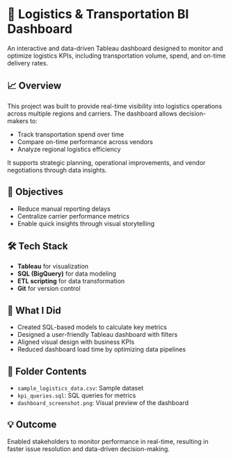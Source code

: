 # 🚚 Logistics & Transportation BI Dashboard

An interactive and data-driven Tableau dashboard designed to monitor and optimize logistics KPIs, including transportation volume, spend, and on-time delivery rates.

## 📈 Overview
This project was built to provide real-time visibility into logistics operations across multiple regions and carriers. The dashboard allows decision-makers to:
- Track transportation spend over time
- Compare on-time performance across vendors
- Analyze regional logistics efficiency

It supports strategic planning, operational improvements, and vendor negotiations through data insights.

## 🎯 Objectives
- Reduce manual reporting delays
- Centralize carrier performance metrics
- Enable quick insights through visual storytelling

## 🛠️ Tech Stack
- **Tableau** for visualization
- **SQL (BigQuery)** for data modeling
- **ETL scripting** for data transformation
- **Git** for version control

## 🧠 What I Did
- Created SQL-based models to calculate key metrics
- Designed a user-friendly Tableau dashboard with filters
- Aligned visual design with business KPIs
- Reduced dashboard load time by optimizing data pipelines

## 📁 Folder Contents
- `sample_logistics_data.csv`: Sample dataset
- `kpi_queries.sql`: SQL queries for metrics
- `dashboard_screenshot.png`: Visual preview of the dashboard

## 💡 Outcome
Enabled stakeholders to monitor performance in real-time, resulting in faster issue resolution and data-driven decision-making.
